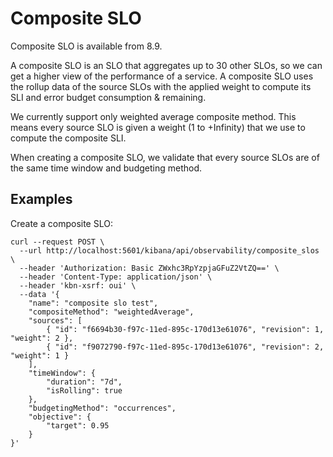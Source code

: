 # Composite SLO

Composite SLO is available from 8.9.

A composite SLO is an SLO that aggregates up to 30 other SLOs, so we can get a higher view of the performance of a service.
A composite SLO uses the rollup data of the source SLOs with the applied weight to compute its SLI and error budget consumption & remaining.

We currently support only weighted average composite method. This means every source SLO is given a weight (1 to +Infinity) that we use to compute the composite SLI.

When creating a composite SLO, we validate that every source SLOs are of the same time window and budgeting method.

## Examples

Create a composite SLO:

```
curl --request POST \
  --url http://localhost:5601/kibana/api/observability/composite_slos \
  --header 'Authorization: Basic ZWxhc3RpYzpjaGFuZ2VtZQ==' \
  --header 'Content-Type: application/json' \
  --header 'kbn-xsrf: oui' \
  --data '{
	"name": "composite slo test",
	"compositeMethod": "weightedAverage",
	"sources": [
		{ "id": "f6694b30-f97c-11ed-895c-170d13e61076", "revision": 1, "weight": 2 },
		{ "id": "f9072790-f97c-11ed-895c-170d13e61076", "revision": 2, "weight": 1 }
	],
	"timeWindow": {
		"duration": "7d",
		"isRolling": true
	},
	"budgetingMethod": "occurrences",
	"objective": {
		"target": 0.95
	}
}'
```
